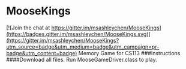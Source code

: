 # MooseKings

[![Join the chat at https://gitter.im/msashleychen/MooseKings](https://badges.gitter.im/msashleychen/MooseKings.svg)](https://gitter.im/msashleychen/MooseKings?utm_source=badge&utm_medium=badge&utm_campaign=pr-badge&utm_content=badge)
Memory Game for CS113
###Instructions
####Download all files. Run MooseGameDriver.class to play.
